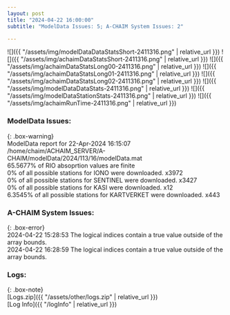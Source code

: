```yaml
---
layout: post
title: "2024-04-22 16:00:00"
subtitle: "ModelData Issues: 5; A-CHAIM System Issues: 2"

---
```


![]({{ "/assets/img/modelDataDataStatsShort-2411316.png" | relative_url }})
![]({{ "/assets/img/achaimDataStatsShort-2411316.png" | relative_url }})
![]({{ "/assets/img/achaimDataStatsLong00-2411316.png" | relative_url }})
![]({{ "/assets/img/achaimDataStatsLong01-2411316.png" | relative_url }})
![]({{ "/assets/img/achaimDataStatsLong02-2411316.png" | relative_url }})
![]({{ "/assets/img/modelDataDataStats-2411316.png" | relative_url }})
![]({{ "/assets/img/modelDataStationStats-2411316.png" | relative_url }})
![]({{ "/assets/img/achaimRunTime-2411316.png" | relative_url }})


### ModelData Issues:  
  
{: .box-warning}  
 ModelData report for 22-Apr-2024 16:15:07   
 /home/chaim/ACHAIM_SERVER/A-CHAIM/modelData/2024/113/16/modelData.mat   
 65.5677% of RIO absoprtion values are finite   
 0% of all possible stations for IONO were downloaded. x3972   
 0% of all possible stations for SENTINEL were downloaded. x3427   
 0% of all possible stations for KASI were downloaded. x12   
 6.3545% of all possible stations for KARTVERKET were downloaded. x443   
  
### A-CHAIM System Issues:  
  
{: .box-error}  
2024-04-22 15:28:53 The logical indices contain a true value outside of the array bounds.  
2024-04-22 16:28:59 The logical indices contain a true value outside of the array bounds.  

### Logs:  
  
{: .box-note}  
[Logs.zip]({{ "/assets/other/logs.zip" | relative_url }})  
[Log Info]({{ "/logInfo" | relative_url }})  
